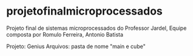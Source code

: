 # projetofinalmicroprocessados
Projeto final de sistemas microprocessados do Professor Jardel, Equipe composta por Romulo Ferreira, Antonio Batista

Projeto: Genius
Arquivos: pasta de nome "main e cube"
